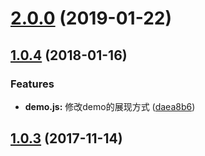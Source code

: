 <a name="2.0.0"></a>
# [2.0.0](https://github.com/tinper-bee/switch/compare/v1.0.4...v2.0.0) (2019-01-22)



<a name="1.0.4"></a>
## [1.0.4](https://github.com/tinper-bee/switch/compare/1.0.3...v1.0.4) (2018-01-16)


### Features

* **demo.js:** 修改demo的展现方式 ([daea8b6](https://github.com/tinper-bee/switch/commit/daea8b6))



<a name="1.0.3"></a>
## [1.0.3](https://github.com/tinper-bee/switch/compare/0.0.1...1.0.3) (2017-11-14)



